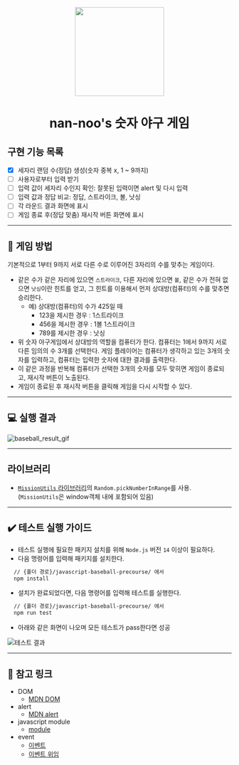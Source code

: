 <p align="middle" >
  <img width="200px;" src="https://github.com/woowacourse/javascript-baseball-precourse/blob/main/images/baseball_icon.png?raw=true"/>
</p>
<h1 align="middle">nan-noo's 숫자 야구 게임</h1>

## 구현 기능 목록

- [x] 세자리 랜덤 수(정답) 생성(숫자 중복 x, 1 ~ 9까지)
- [ ] 사용자로부터 입력 받기
- [ ] 입력 값이 세자리 수인지 확인: 잘못된 입력이면 alert 및 다시 입력
- [ ] 입력 값과 정답 비교: 정답, 스트라이크, 볼, 낫싱
- [ ] 각 라운드 결과 화면에 표시
- [ ] 게임 종료 후(정답 맞춤) 재시작 버튼 화면에 표시

---

## 🎯 게임 방법

기본적으로 1부터 9까지 서로 다른 수로 이루어진 3자리의 수를 맞추는 게임이다.

- 같은 수가 같은 자리에 있으면 `스트라이크`, 다른 자리에 있으면 `볼`, 같은 수가 전혀 없으면 `낫싱`이란 힌트를 얻고, 그 힌트를 이용해서 먼저 상대방(컴퓨터)의 수를 맞추면 승리한다.
  - 예) 상대방(컴퓨터)의 수가 425일 때
    - 123을 제시한 경우 : 1스트라이크
    - 456을 제시한 경우 : 1볼 1스트라이크
    - 789를 제시한 경우 : 낫싱
- 위 숫자 야구게임에서 상대방의 역할을 컴퓨터가 한다. 컴퓨터는 1에서 9까지 서로 다른 임의의 수 3개를 선택한다. 게임 플레이어는 컴퓨터가 생각하고 있는 3개의 숫자를 입력하고, 컴퓨터는 입력한 숫자에 대한 결과를 출력한다.
- 이 같은 과정을 반복해 컴퓨터가 선택한 3개의 숫자를 모두 맞히면 게임이 종료되고, 재시작 버튼이 노출된다.
- 게임이 종료된 후 재시작 버튼을 클릭해 게임을 다시 시작할 수 있다.

---

## 💻 실행 결과

![baseball_result_gif](https://github.com/woowacourse/javascript-baseball-precourse/blob/main/images/result.gif?raw=true)

---

## 라이브러리

- [`MissionUtils` 라이브러리](https://github.com/woowacourse-projects/javascript-mission-utils#mission-utils)의 `Random.pickNumberInRange`를 사용. (`MissionUtils`은 window객체 내에 포함되어 있음)

---

## ✔️ 테스트 실행 가이드

- 테스트 실행에 필요한 패키지 설치를 위해 `Node.js` 버전 `14` 이상이 필요하다.
- 다음 명령어를 입력해 패키지를 설치한다.

```bash
  // {폴더 경로}/javascript-baseball-precourse/ 에서
  npm install
```

- 설치가 완료되었다면, 다음 명령어를 입력해 테스트를 실행한다.

```bash
  // {폴더 경로}/javascript-baseball-precourse/ 에서
  npm run test
```

- 아래와 같은 화면이 나오며 모든 테스트가 pass한다면 성공

![테스트 결과](./images/test_result.png)

---

## 🔗 참고 링크

- DOM
  - [MDN DOM](https://developer.mozilla.org/ko/docs/Web/API/Document_Object_Model/%EC%86%8C%EA%B0%9C)
- alert
  - [MDN alert](https://developer.mozilla.org/ko/docs/Web/API/Window/alert)
- javascript module
  - [module](https://ko.javascript.info/modules-intro)
- event
  - [이벤트](https://ko.javascript.info/introduction-browser-events)
  - [이벤트 위임](https://ko.javascript.info/event-delegation)
